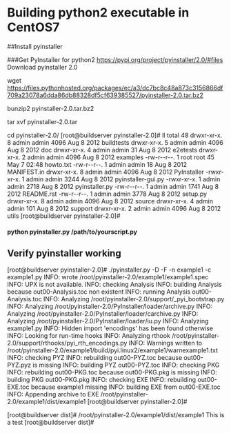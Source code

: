 # Building python2 executable in CentOS7


##Install pyinstaller 

###Get PyInstaller for python2
https://pypi.org/project/pyinstaller/2.0/#files
Download pyinstaller 2.0
 
wget https://files.pythonhosted.org/packages/ec/a3/dc7bc8c48a873c3156866df709a23078a6dda86db88328df5cf639385527/pyinstaller-2.0.tar.bz2
 
bunzip2  pyinstaller-2.0.tar.bz2
 
tar xvf pyinstaller-2.0.tar
 
 
cd pyinstaller-2.0/
[root@buildserver pyinstaller-2.0]# ll
total 48
drwxr-xr-x. 8 admin admin 4096 Aug  8  2012 buildtests
drwxr-xr-x. 5 admin admin 4096 Aug  8  2012 doc
drwxr-xr-x. 4 admin admin   31 Aug  8  2012 e2etests
drwxr-xr-x. 2 admin admin 4096 Aug  8  2012 examples
-rw-r--r--. 1 root  root    45 May  7 02:48 howto.txt
-rw-r--r--. 1 admin admin   18 Aug  8  2012 MANIFEST.in
drwxr-xr-x. 8 admin admin 4096 Aug  8  2012 PyInstaller
-rwxr-xr-x. 1 admin admin 3244 Aug  8  2012 pyinstaller-gui.py
-rwxr-xr-x. 1 admin admin 2718 Aug  8  2012 pyinstaller.py
-rw-r--r--. 1 admin admin 1741 Aug  8  2012 README.rst
-rw-r--r--. 1 admin admin 3778 Aug  8  2012 setup.py
drwxr-xr-x. 8 admin admin 4096 Aug  8  2012 source
drwxr-xr-x. 4 admin admin  101 Aug  8  2012 support
drwxr-xr-x. 2 admin admin 4096 Aug  8  2012 utils
[root@buildserver pyinstaller-2.0]#
 
#### python pyinstaller.py /path/to/yourscript.py
 
 
## Verify pyinstaller working

[root@buildserver pyinstaller-2.0]# ./pyinstaller.py -D -F -n  example1 -c example1.py
INFO: wrote /root/pyinstaller-2.0/example1/example1.spec
INFO: UPX is not available.
INFO: checking Analysis
INFO: building Analysis because out00-Analysis.toc non existent
INFO: running Analysis out00-Analysis.toc
INFO: Analyzing /root/pyinstaller-2.0/support/_pyi_bootstrap.py
INFO: Analyzing /root/pyinstaller-2.0/PyInstaller/loader/archive.py
INFO: Analyzing /root/pyinstaller-2.0/PyInstaller/loader/carchive.py
INFO: Analyzing /root/pyinstaller-2.0/PyInstaller/loader/iu.py
INFO: Analyzing example1.py
INFO: Hidden import 'encodings' has been found otherwise
INFO: Looking for run-time hooks
INFO: Analyzing rthook /root/pyinstaller-2.0/support/rthooks/pyi_rth_encodings.py
INFO: Warnings written to /root/pyinstaller-2.0/example1/build/pyi.linux2/example1/warnexample1.txt
INFO: checking PYZ
INFO: rebuilding out00-PYZ.toc because out00-PYZ.pyz is missing
INFO: building PYZ out00-PYZ.toc
INFO: checking PKG
INFO: rebuilding out00-PKG.toc because out00-PKG.pkg is missing
INFO: building PKG out00-PKG.pkg
INFO: checking EXE
INFO: rebuilding out00-EXE.toc because example1 missing
INFO: building EXE from out00-EXE.toc
INFO: Appending archive to EXE /root/pyinstaller-2.0/example1/dist/example1
[root@buildserver pyinstaller-2.0]#
 
 
[root@buildserver dist]# /root/pyinstaller-2.0/example1/dist/example1
This is a test
[root@buildserver dist]#
